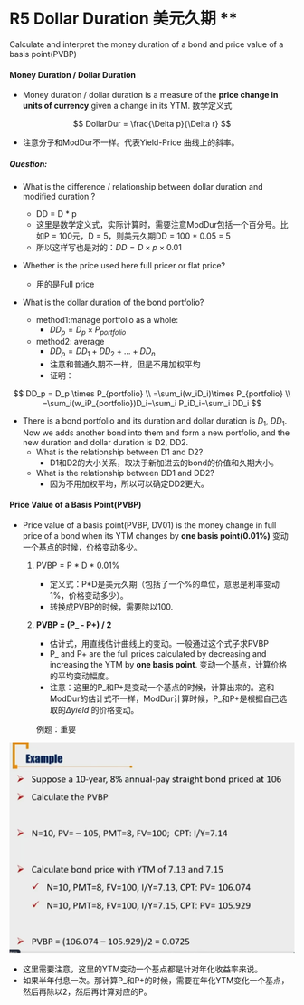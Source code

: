 # R5 Dollar Duration 美元久期 \*\*

Calculate and interpret the money duration of a bond and price value of a basis point(PVBP)

#### Money Duration / Dollar Duration

- Money duration / dollar duration is a measure of the **price change in units of currency** given a change in its YTM. 数学定义式

$$
DollarDur = \frac{\Delta p}{\Delta r}
$$

- 注意分子和ModDur不一样。代表Yield-Price 曲线上的斜率。

##### Question:

- What is the difference / relationship between dollar duration and modified duration ? 
  - DD = D \* p
  - 这里是数学定义式，实际计算时，需要注意ModDur包括一个百分号。比如P = 100元，D = 5，则美元久期DD = 100 \* 0.05 = 5 
  -  所以这样写也是对的：$DD = D \times p \times 0.01$
- Whether is the price used here full pricer or flat price?
  - 用的是Full price

- What is the dollar duration of the bond portfolio?
  - method1:manage portfolio as a whole:
    - $DD_p = D_p \times P_{portfolio}$
  - method2: average
    - $DD_p = DD_1+DD_2+...+DD_n$
    - 注意和普通久期不一样，但是不用加权平均 
    - 证明：

$$
DD_p = D_p \times P_{portfolio} \\
=\sum_i(w_iD_i)\times P_{portfolio} \\
=\sum_i(w_iP_{portfolio})D_i=\sum_i P_iD_i=\sum_i DD_i
$$

- There is a bond portfolio and its duration and dollar duration is $D_1$, $DD_1$.  Now we adds another bond into them and form a new portfolio, and the new duration and dollar duration is D2, DD2.
  - What is the relationship between D1 and D2?
    - D1和D2的大小关系，取决于新加进去的bond的价值和久期大小。
  - What is the relationship between DD1 and DD2?
    - 因为不用加权平均，所以可以确定DD2更大。

#### Price Value of a Basis Point(PVBP)

- Price value of a basis point(PVBP, DV01) is the money change in full price of a bond when its YTM changes by **one basis point(0.01%)** 变动一个基点的时候，价格变动多少。

  1. PVBP = P \* D \* 0.01%

     - 定义式：P\*D是美元久期（包括了一个%的单位，意思是利率变动1%，价格变动多少）。
     - 转换成PVBP的时候，需要除以100. 

  2. **PVBP = (P\_ - P+) / 2**

     - 估计式，用直线估计曲线上的变动。一般通过这个式子求PVBP
     - P_ and P+ are the full prices calculated by decreasing and increasing the YTM by **one basis point**. 变动一个基点，计算价格的平均变动幅度。
     - 注意：这里的P\_和P+是变动一个基点的时候，计算出来的。这和ModDur的估计式不一样，ModDur计算时候，P\_和P+是根据自己选取的$\Delta yield$ 的价格变动。

     例题：重要

![image-20230618105109135](./image-20230618105109135.png)

- 这里需要注意，这里的YTM变动一个基点都是针对年化收益率来说。
- 如果半年付息一次。那计算P_和P+的时候，需要在年化YTM变化一个基点，然后再除以2，然后再计算对应的P。